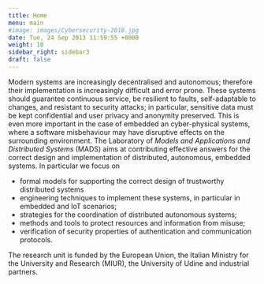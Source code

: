 ```yaml
---
title: Home
menu: main
#image: images/Cybersecurity-2018.jpg
date: Tue, 24 Sep 2013 11:59:55 +0000
weight: 10
sidebar_right: sidebar3
draft: false
---
```


Modern systems are increasingly decentralised and autonomous; therefore their implementation is increasingly difficult and error prone. These systems should guarantee continuous service, be resilient to faults, self-adaptable to changes, and resistant to security attacks; in particular, sensitive data must be kept confidential and user privacy and anonymity preserved. This is even more important in the case of embedded an cyber-physical systems, where a software misbehaviour may have disruptive effects on the surrounding environment. The Laboratory of _Models and Applications and Distributed Systems_ (MADS) aims at contributing effective answers for the correct design and implementation of distributed, autonomous, embedded systems. In particular we focus on

*   formal models for supporting the correct design of trustworthy distributed systems
*   engineering techniques to implement these systems, in particular in embedded and IoT scenarios;
*   strategies for the coordination of distributed autonomous systems;
*   methods and tools to protect resources and information from misuse;
*   verification of security properties of authentication and communication protocols.

The research unit is funded by the European Union, the Italian Ministry for the University and Research (MIUR), the University of Udine and industrial partners.